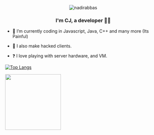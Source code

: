 <p align="center"> <img src="https://komarev.com/ghpvc/?username=ThnksCJ&label=Profile%20views&color=0e75b6&style=flat" alt="nadirabbas" /> </p>

### <div align="center">I'm CJ, a developer 👨‍💻</div>  
  

- 🌱 I’m currently coding in Javascript, Java, C++ and many more (Its Painful)
  
  
- 🤖 I also make hacked clients.
  

- ❓ I love playing with server hardware, and VM.

[![Top Langs](https://github-readme-stats.vercel.app/api/top-langs/?username=ThnksCJ&layout=compact)](https://github.com/anuraghazra/github-readme-stats)

<img float="center" height="180em" src="https://github-readme-stats.vercel.app/api?hide_border=true&username=ThnksCJ&show_icons=true&count_private=true&bg_color=00000000&title_color=7F7F7F&icon_color=7F7F7F&text_color=7F7F7F" />


